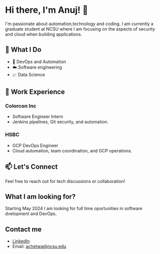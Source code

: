 # Hi there, I'm Anuj! 👋

I'm passionate about automation,technology and coding. I am currently a graduate student at NCSU where I am focusing on the aspects of security and cloud when building applications.
## 🌟 What I Do

- 🚀 DevOps and Automation
- ☁️ Software engineering
- 📈 Data Science

## 💼 Work Experience

### Colorcon Inc
- Software Engineer Intern
- Jenkins pipelines, Git security, and automation.

### HSBC
- GCP DevOps Engineer
- Cloud automation, team coordination, and GCP operations.

## 📫 Let's Connect

Feel free to reach out for tech discussions or collaboration!

## What I am looking for?

Starting May 2024 I am looking for full time oportunities in software dvelopment and DevOps.

## Contact me 
- [LinkedIn](https://www.linkedin.com/in/anuj-chetwani/)
- Email: achetwa@ncsu.edu
